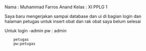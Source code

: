 Nama : Muhammad Farros Anand
Kelas : XI PPLG 1

Saya baru mengerjakan sampai database dan ui di bagian login dan halaman petugas
untuk insert obat dan rak obat saya belum selesai

Untuk login -admin
		pw : admin

		petugas
		pw:petugas